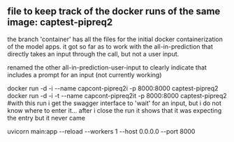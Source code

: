 ## file to keep track of the docker runs of the same image: captest-pipreq2

the branch 'container' has all the files for the initial docker containerization of the model apps.  it got so far as to work with the all-in-prediction that directly takes an input through the call, but not a user input.

renamed the other all-in-prediction-user-input to clearly indicate that includes a prompt for an input (not currently working)

docker run -d -i --name capcont-pipreq2i  -p 8000:8000 captest-pipreq2
docker run -d -i -t --name capcont-pipreq2it  -p 8000:8000 captest-pipreq2 #with this run i get the swagger interface to 'wait' for an input, but i do not know where to enter it...  after i close the run it shows that it was expecting the entry but it never came

uvicorn main:app --reload --workers 1 --host 0.0.0.0 --port 8000

